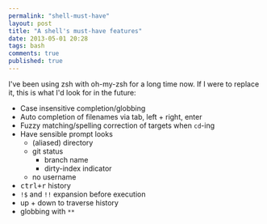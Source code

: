 ```yaml
---
permalink: "shell-must-have"
layout: post
title: "A shell's must-have features"
date: 2013-05-01 20:28
tags: bash
comments: true
published: true
---
```


I've been using zsh with oh-my-zsh for a long time now. If I were to replace it,
this is what I'd look for in the future:

  - Case insensitive completion/globbing
  - Auto completion of filenames via tab, left + right, enter
  - Fuzzy matching/spelling correction of targets when `cd`-ing
  - Have sensible prompt looks
    - (aliased) directory
    - git status
      - branch name
      - dirty-index indicator
    - no username
  - <kbd>ctrl+r</kbd> history
  - `!$` and `!!` expansion before execution
  - up + down to traverse history
  - globbing with `**`
